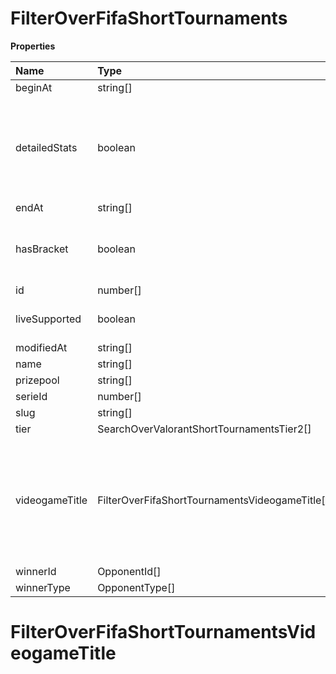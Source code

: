 # FilterOverFifaShortTournaments

**Properties**

| Name           | Type                                           | Required | Description                                                                                              |
| :------------- | :--------------------------------------------- | :------- | :------------------------------------------------------------------------------------------------------- |
| beginAt        | string[]                                       | ❌       |                                                                                                          |
| detailedStats  | boolean                                        | ❌       | Whether the tournament is expected to have detailed statistics available                                 |
| endAt          | string[]                                       | ❌       |                                                                                                          |
| hasBracket     | boolean                                        | ❌       | Whether the tournament has a bracket                                                                     |
| id             | number[]                                       | ❌       |                                                                                                          |
| liveSupported  | boolean                                        | ❌       | Whether live is supported                                                                                |
| modifiedAt     | string[]                                       | ❌       |                                                                                                          |
| name           | string[]                                       | ❌       |                                                                                                          |
| prizepool      | string[]                                       | ❌       |                                                                                                          |
| serieId        | number[]                                       | ❌       |                                                                                                          |
| slug           | string[]                                       | ❌       |                                                                                                          |
| tier           | SearchOverValorantShortTournamentsTier2[]      | ❌       |                                                                                                          |
| videogameTitle | FilterOverFifaShortTournamentsVideogameTitle[] | ❌       | A videogame title id or slug. <br/>Only for `/csgo/*`, `/codmw/*`, `/fifa/*` and `/ow/*` endpoints <br/> |
| winnerId       | OpponentId[]                                   | ❌       |                                                                                                          |
| winnerType     | OpponentType[]                                 | ❌       |                                                                                                          |

# FilterOverFifaShortTournamentsVideogameTitle

<!-- This file was generated by liblab | https://liblab.com/ -->
